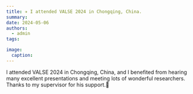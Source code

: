 ```yaml
---
title: ✈️ I attended VALSE 2024 in Chongqing, China.
summary: 
date: 2024-05-06
authors:
  - admin
tags:

image:
  caption:
---
```


I attended VALSE 2024 in Chongqing, China, and I benefited from hearing many excellent presentations and meeting lots of wonderful researchers. Thanks to my supervisor for his support.🫡
